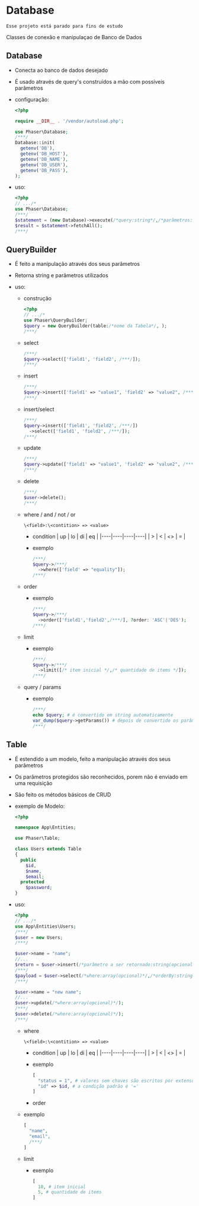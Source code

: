 # Database

```Esse projeto está parado para fins de estudo```

Classes de conexão e manipulaçao de Banco de Dados

## Database

- Conecta ao banco de dados desejado
- É usado através de query's construídos a mão com possíveis parâmetros
- configuração:

  ```php
  <?php

  require __DIR__ . '/vendor/autoload.php';

  use Phaser\Database;
  /***/
  Database::init(
    getenv('DB'),
    getenv('DB_HOST'),
    getenv('DB_NAME'),
    getenv('DB_USER'),
    getenv('DB_PASS'),
  );
  ```

- uso:

  ```php
  <?php
  // .../*
  use Phaser\Database;
  /***/
  $statement = (new Database)->execute(/*query:string*/,/*parâmetros:array(opcionais)*/);
  $result = $statement->fetchAll();
  /***/

  ```

## QueryBuilder

- É feito a manipulação através dos seus parâmetros
- Retorna string e parâmetros utilizados

- uso:

  - construção

    ```php
    <?php
    // .../*
    use Phaser\QueryBuilder;
    $query = new QueryBuilder(table:/*nome da Tabela*/, );
    /***/
    ```

  - select

    ```php
    /***/
    $query->select(['field1', 'field2', /***/]);
    /***/
    ```

  - insert

    ```php
    /***/
    $query->insert(['field1' => "value1", 'field2' => "value2", /***/]);
    /***/
    ```

  - insert/select

    ```php
    /***/
    $query->insert(['field1', 'field2', /***/])
      ->select(['field1', 'field2', /***/]);
    /***/
    ```

  - update
    ```php
    /***/
    $query->update(['field1' => "value1", 'field2' => "value2", /***/]);
    /***/
    ```
  - delete

    ```php
    /***/
    $user->delete();
    /***/

    ```

  - where / and / not / or

    `\<field>:\<contition> => <value>`

    - condition
      | up | lo | di | eq |
      |----|----|----|----|
      | > | < | <> | = |

    - exemplo
      ```php
      /***/
      $query->/***/
        ->where(['field' => "equality"]);
      /***/
      ```

  - order

    - exemplo

      ```php
      /***/
      $query->/***/
        ->order(['field1','field2',/***/], ?order: 'ASC'|'DES');
      /***/
      ```

  - limit

    - exemplo
      ```php
      /***/
      $query->/***/
        ->limit([/* item inicial */,/* quantidade de items */]);
      /***/
      ```

  - query / params

    - exemplo
      ```php
      /***/
      echo $query; # é convertido em string automaticamente
      var_dump($query->getParams()) # depois de convertido os parâmetros já são adicionados
      /***/
      ```

## Table

- É estendido a um modelo, feito a manipulação através dos seus parâmetros
- Os parâmetros protegidos são reconhecidos, porem não é enviado em uma requisição
- São feito os métodos básicos de CRUD
- exemplo de Modelo:

  ```php
  <?php

  namespace App\Entities;

  use Phaser\Table;

  class Users extends Table
  {
    public
      $id,
      $name,
      $email;
    protected
      $password;
  }

  ```

- uso:

  ```php
  <?php
  // .../*
  use App\Entities\Users;
  /***/
  $user = new Users;
  /***/

  $user->name = "name";
  //...
  $return = $user->insert(/*parâmetro a ser retornado:string(opcional)*/)//:Modelo;
  /***/
  $payload = $user->select(/*where:array(opcional)*/,/*orderBy:string(opcional)*/, /*limit:array(opcional)*/);//:array<Modelo>
  /***/

  $user->name = "new name";
  //...
  $user->update(/*where:array(opcional)*/);
  /***/
  $user->delete(/*where:array(opcional)*/);
  /***/

  ```

  - where

    `\<field>:\<contition> => <value>`

    - condition
      | up | lo | di | eq |
      |----|----|----|----|
      | > | < | <> | = |

    - exemplo
      ```php
      [
        "status = 1", # valores sem chaves são escritos por extenso
        "id" => $id, # a condição padrão é '='
      ]
      ```
    - order

  - exemplo

    ```php
    [
      "name",
      "email",
      /***/
    ]
    ```

  - limit
    - exemplo
      ```php
      [
        10, # item inicial
        5, # quantidade de items
      ]
      ```
